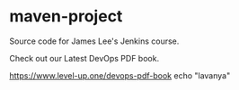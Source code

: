 # maven-project
Source code for James Lee's Jenkins course.

Check out our Latest DevOps PDF book.

https://www.level-up.one/devops-pdf-book
echo "lavanya"
